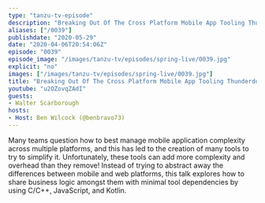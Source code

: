```yaml
---
type: "tanzu-tv-episode"
description: "Breaking Out Of The Cross Platform Mobile App Tooling Thunderdome"
aliases: ["/0039"]
publishdate: "2020-05-29"
date: "2020-04-06T20:54:06Z"
episode: "0039"
episode_image: "/images/tanzu-tv/episodes/spring-live/0039.jpg"
explicit: "no"
images: ["/images/tanzu-tv/episodes/spring-live/0039.jpg"]
title: "Breaking Out Of The Cross Platform Mobile App Tooling Thunderdome"
youtube: "u2OZovqZAdI"
guests: 
- Walter Scarborough
hosts: 
- Host: Ben Wilcock (@benbravo73)
---
```


Many teams question how to best manage mobile application complexity across multiple
platforms, and this has led to the creation of many tools to try to simplify it. Unfortunately, these tools can add more complexity and overhead than they remove! Instead of trying to abstract away the differences between mobile and web platforms, this talk explores how to share business logic amongst them with minimal tool dependencies by using C/C++, JavaScript, and Kotlin.



